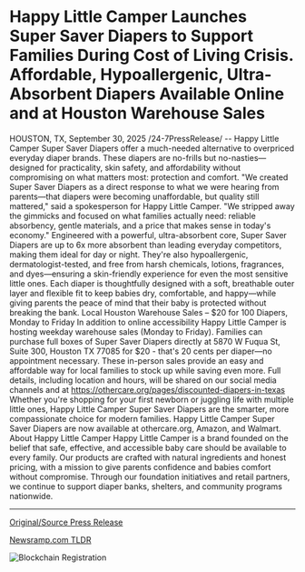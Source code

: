 # Happy Little Camper Launches Super Saver Diapers to Support Families During Cost of Living Crisis. Affordable, Hypoallergenic, Ultra-Absorbent Diapers Available Online and at Houston Warehouse Sales

HOUSTON, TX, September 30, 2025 /24-7PressRelease/ -- Happy Little Camper Super Saver Diapers offer a much-needed alternative to overpriced everyday diaper brands. These diapers are no-frills but no-nasties—designed for practicality, skin safety, and affordability without compromising on what matters most: protection and comfort.  "We created Super Saver Diapers as a direct response to what we were hearing from parents—that diapers were becoming unaffordable, but quality still mattered," said a spokesperson for Happy Little Camper. "We stripped away the gimmicks and focused on what families actually need: reliable absorbency, gentle materials, and a price that makes sense in today's economy."  Engineered with a powerful, ultra-absorbent core, Super Saver Diapers are up to 6x more absorbent than leading everyday competitors, making them ideal for day or night. They're also hypoallergenic, dermatologist-tested, and free from harsh chemicals, lotions, fragrances, and dyes—ensuring a skin-friendly experience for even the most sensitive little ones.  Each diaper is thoughtfully designed with a soft, breathable outer layer and flexible fit to keep babies dry, comfortable, and happy—while giving parents the peace of mind that their baby is protected without breaking the bank.  Local Houston Warehouse Sales – $20 for 100 Diapers, Monday to Friday  In addition to online accessibility Happy Little Camper is hosting weekday warehouse sales (Monday to Friday). Families can purchase full boxes of Super Saver Diapers directly at 5870 W Fuqua St, Suite 300, Houston TX 77085 for $20 - that's 20 cents per diaper—no appointment necessary.   These in-person sales provide an easy and affordable way for local families to stock up while saving even more. Full details, including location and hours, will be shared on our social media channels and at https://othercare.org/pages/discounted-diapers-in-texas  Whether you're shopping for your first newborn or juggling life with multiple little ones, Happy Little Camper Super Saver Diapers are the smarter, more compassionate choice for modern families.  Happy Little Camper Super Saver Diapers are now available at othercare.org, Amazon, and Walmart.  About Happy Little Camper Happy Little Camper is a brand founded on the belief that safe, effective, and accessible baby care should be available to every family. Our products are crafted with natural ingredients and honest pricing, with a mission to give parents confidence and babies comfort without compromise. Through our foundation initiatives and retail partners, we continue to support diaper banks, shelters, and community programs nationwide. 

---

[Original/Source Press Release](https://www.24-7pressrelease.com/press-release/527268/happy-little-camper-launches-super-saver-diapers-to-support-families-during-cost-of-living-crisis-affordable-hypoallergenic-ultra-absorbent-diapers-available-online-and-at-houston-warehouse-sales)
                    

[Newsramp.com TLDR](https://newsramp.com/curated-news/happy-little-camper-launches-affordable-super-saver-diapers/03f925c4c52608eb6634acda449904cb) 

 

 



![Blockchain Registration](https://cdn.newsramp.app/24-7PressRelease/qrcode/259/30/bend4PJH.webp)